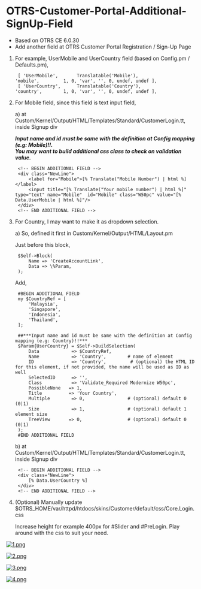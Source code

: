 # OTRS-Customer-Portal-Additional-SignUp-Field
- Based on OTRS CE 6.0.30  
- Add another field at OTRS Customer Portal Registration / Sign-Up Page  


1) For example, UserMobile and UserCountry field (based on Config.pm / Defaults.pm),

		[ 'UserMobile',       Translatable('Mobile'),              'mobile',         1, 0, 'var', '', 0, undef, undef ],
		[ 'UserCountry',      Translatable('Country'),             'country',        1, 0, 'var', '', 0, undef, undef ],


2) For Mobile field, since this field is text input field,

	a) at Custom/Kernel/Output/HTML/Templates/Standard/CustomerLogin.tt,  
		inside Signup div

	***Input name and id must be same with the definition at Config mapping (e.g: Mobile)!!.***  
	***You may want to build additional css class to check on validation value.***  	

		<!-- BEGIN ADDITIONAL FIELD -->
		<div class="NewLine">
			<label for="Mobile">[% Translate("Mobile Number") | html %]</label>
			<input title="[% Translate("Your mobile number") | html %]" type="text" name="Mobile"  id="Mobile" class="W50pc" value="[% Data.UserMobile | html %]"/>
		</div>
		<!-- END ADDITIONAL FIELD -->



3) For Country, I may want to make it as dropdown selection.

	a) So, defined it first in Custom/Kernel/Output/HTML/Layout.pm

	Just before this block,
	
		$Self->Block(
			Name => 'CreateAccountLink',
			Data => \%Param,
		);
	
	
	Add,
	
		#BEGIN ADDITIONAL FIELD
		my $CountryRef = [
			'Malaysia',
			'Singapore',
			'Indonesia',
			'Thailand',
		];
		
		##***Input name and id must be same with the definition at Config mapping (e.g: Country)!!***
		$Param{UserCountry} = $Self->BuildSelection(
			Data            => $CountryRef,       
			Name            => 'Country',        # name of element
			ID              => 'Country',         # (optional) the HTML ID for this element, if not provided, the name will be used as ID as well
			SelectedID  	=> '',
			Class           => 'Validate_Required Modernize W50pc', 
			PossibleNone   => 1, 
			Title          => 'Your Country',
			Multiple        => 0,                # (optional) default 0 (0|1)
			Size            => 1,                # (optional) default 1 element size
			TreeView       => 0,                 # (optional) default 0 (0|1)
		);
		#END ADDITIONAL FIELD 
	
	
	b) at Custom/Kernel/Output/HTML/Templates/Standard/CustomerLogin.tt,   
	inside Signup div
	
		<!-- BEGIN ADDITIONAL FIELD -->
		<div class="NewLine">
			[% Data.UserCountry %]
        </div>
		<!-- END ADDITIONAL FIELD -->
		
		
4. (Optional) Manually update $OTRS_HOME/var/httpd/htdocs/skins/Customer/default/css/Core.Login.css 

	Increase height for example 400px for #Slider and #PreLogin. Play around with the css to suit your need.  
	


 [![1.png](https://i.postimg.cc/FKQKdjX2/1.png)](https://postimg.cc/HrBmF8x2)  
 
 [![2.png](https://i.postimg.cc/JhczbG1t/2.png)](https://postimg.cc/rdsTTyRL)  
 
 [![3.png](https://i.postimg.cc/1tm5MstB/3.png)](https://postimg.cc/3yqTxM20)  
 
 [![4.png](https://i.postimg.cc/Twt24F56/4.png)](https://postimg.cc/sQZRBnJ6)  